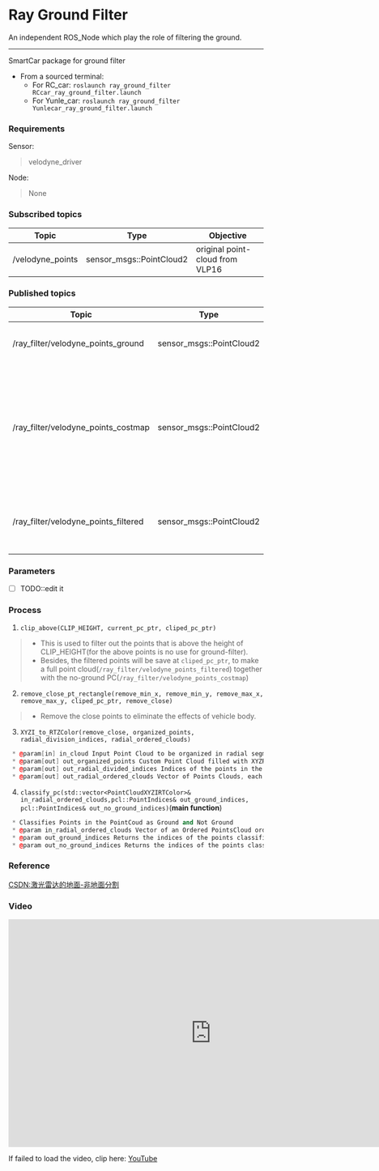 # Ray Ground Filter

An independent ROS_Node which play the role of filtering the ground.

---

SmartCar package for ground filter
* From a sourced terminal:
    * For RC_car:
    `roslaunch ray_ground_filter RCcar_ray_ground_filter.launch`
    * For Yunle_car:
    `roslaunch ray_ground_filter Yunlecar_ray_ground_filter.launch`

### Requirements
Sensor:
> velodyne_driver

Node:
> None

### Subscribed topics
|Topic|Type|Objective|
|---|---|---|
|/velodyne_points|sensor_msgs::PointCloud2|original point-cloud from VLP16|

### Published topics
|Topic|Type|Objective|
|---|---|---|
|/ray_filter/velodyne_points_ground|sensor_msgs::PointCloud2|just the ground-pc that filted out|
|/ray_filter/velodyne_points_costmap|sensor_msgs::PointCloud2|point-cloud with ground filtered and height cropped --this is used to generate costmap|
|/ray_filter/velodyne_points_filtered|sensor_msgs::PointCloud2|point-cloud with ground filtered out|

### Parameters
- [ ] TODO::edit it

### Process
1. `clip_above(CLIP_HEIGHT, current_pc_ptr, cliped_pc_ptr)`
> * This is used to filter out the points that is above the height of CLIP_HEIGHT(for the above points is no use for ground-filter).
> * Besides, the filtered points will be save at `cliped_pc_ptr`, to make a full point cloud(`/ray_filter/velodyne_points_filtered`) together with the no-ground PC(`/ray_filter/velodyne_points_costmap`)

2. `remove_close_pt_rectangle(remove_min_x, remove_min_y, remove_max_x, remove_max_y, cliped_pc_ptr, remove_close)`
> * Remove the close points to eliminate the effects of vehicle body.

3. `XYZI_to_RTZColor(remove_close, organized_points, radial_division_indices, radial_ordered_clouds)`   

```c++
 * @param[in] in_cloud Input Point Cloud to be organized in radial segments
 * @param[out] out_organized_points Custom Point Cloud filled with XYZRTZColor data
 * @param[out] out_radial_divided_indices Indices of the points in the original cloud for each radial segment
 * @param[out] out_radial_ordered_clouds Vector of Points Clouds, each element will contain the points ordered
 ```  


4. `classify_pc(std::vector<PointCloudXYZIRTColor>& in_radial_ordered_clouds,pcl::PointIndices& out_ground_indices, pcl::PointIndices& out_no_ground_indices)`(**main function**)
```c++
 * Classifies Points in the PointCoud as Ground and Not Ground 
 * @param in_radial_ordered_clouds Vector of an Ordered PointsCloud ordered by radial distance from the origin
 * @param out_ground_indices Returns the indices of the points classified as ground in the original PointCloud
 * @param out_no_ground_indices Returns the indices of the points classified as not ground in the original PointCloud
 ```  

### Reference
[CSDN:激光雷达的地面-非地面分割](https://blog.csdn.net/AdamShan/article/details/82901295)

### Video
<iframe height=450 width=800 src="https://youtu.be/FVgAsm3rm5E" frameborder=0 allowfullscreen></iframe>

If failed to load the video, clip here: [YouTube](https://youtu.be/FVgAsm3rm5E)
